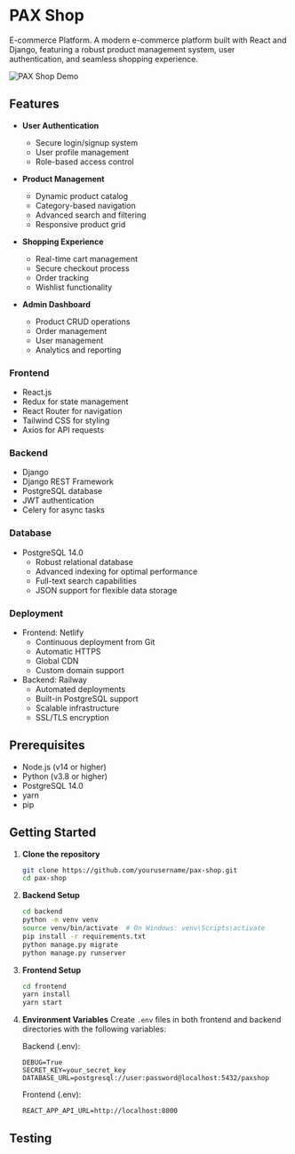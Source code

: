 # PAX Shop

E-commerce Platform. A modern e-commerce platform built with React and Django, featuring a robust product management system, user authentication, and seamless shopping experience.

![PAX Shop Demo](frontend/public/assets/gifs/intro.gif)

## Features

- **User Authentication**

  - Secure login/signup system
  - User profile management
  - Role-based access control

- **Product Management**

  - Dynamic product catalog
  - Category-based navigation
  - Advanced search and filtering
  - Responsive product grid

- **Shopping Experience**

  - Real-time cart management
  - Secure checkout process
  - Order tracking
  - Wishlist functionality

- **Admin Dashboard**
  - Product CRUD operations
  - Order management
  - User management
  - Analytics and reporting

### Frontend

- React.js
- Redux for state management
- React Router for navigation
- Tailwind CSS for styling
- Axios for API requests

### Backend

- Django
- Django REST Framework
- PostgreSQL database
- JWT authentication
- Celery for async tasks

### Database

- PostgreSQL 14.0
  - Robust relational database
  - Advanced indexing for optimal performance
  - Full-text search capabilities
  - JSON support for flexible data storage

### Deployment

- Frontend: Netlify
  - Continuous deployment from Git
  - Automatic HTTPS
  - Global CDN
  - Custom domain support
- Backend: Railway
  - Automated deployments
  - Built-in PostgreSQL support
  - Scalable infrastructure
  - SSL/TLS encryption

## Prerequisites

- Node.js (v14 or higher)
- Python (v3.8 or higher)
- PostgreSQL 14.0
- yarn
- pip

## Getting Started

1. **Clone the repository**

   ```bash
   git clone https://github.com/yourusername/pax-shop.git
   cd pax-shop
   ```

2. **Backend Setup**

   ```bash
   cd backend
   python -m venv venv
   source venv/bin/activate  # On Windows: venv\Scripts\activate
   pip install -r requirements.txt
   python manage.py migrate
   python manage.py runserver
   ```

3. **Frontend Setup**

   ```bash
   cd frontend
   yarn install
   yarn start
   ```

4. **Environment Variables**
   Create `.env` files in both frontend and backend directories with the following variables:

   Backend (.env):

   ```
   DEBUG=True
   SECRET_KEY=your_secret_key
   DATABASE_URL=postgresql://user:password@localhost:5432/paxshop
   ```

   Frontend (.env):

   ```
   REACT_APP_API_URL=http://localhost:8000
   ```

## Testing
